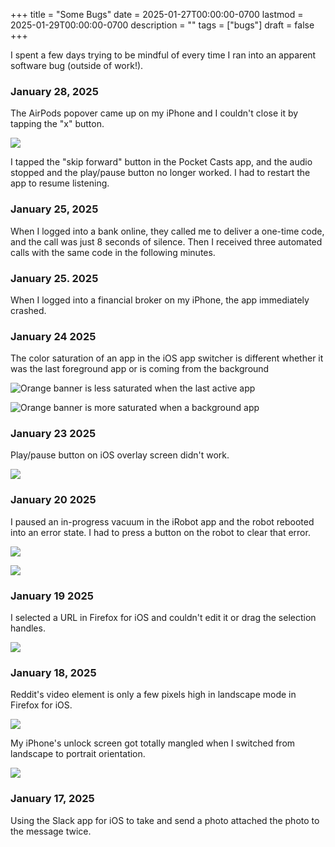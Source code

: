 +++
title = "Some Bugs"
date = 2025-01-27T00:00:00-0700
lastmod = 2025-01-29T00:00:00-0700
description = ""
tags = ["bugs"]
draft = false
+++

I spent a few days trying to be mindful of every time I ran into an apparent software bug (outside of work!).

### January 28, 2025

The AirPods popover came up on my iPhone and I couldn't close it by tapping the "x" button.

![](20250128.jpeg)

I tapped the "skip forward" button in the Pocket Casts app, and the audio stopped and the play/pause button no longer worked. I had to restart the app to resume listening.

### January 25, 2025

When I logged into a bank online, they called me to deliver a one-time code, and the call was just 8 seconds of silence.
Then I received three automated calls with the same code in the following minutes.

### January 25. 2025

When I logged into a financial broker on my iPhone, the app immediately crashed.

### January 24 2025

The color saturation of an app in the iOS app switcher is different whether it was the last foreground app or is coming from the background

![Orange banner is less saturated when the last active app](20250124_1.png)

![Orange banner is more saturated when a background app](20250124_2.png)

### January 23 2025

Play/pause button on iOS overlay screen didn't work.

![](20250123.png)

### January 20 2025

I paused an in-progress vacuum in the iRobot app and the robot rebooted into an error state.
I had to press a button on the robot to clear that error.

![](20250120_1.jpeg)

![](20250120_2.png)

### January 19 2025

I selected a URL in Firefox for iOS and couldn't edit it or drag the selection handles.

![](20250119.jpeg)

### January 18, 2025

Reddit's video element is only a few pixels high in landscape mode in Firefox for iOS.

![](20250118.png)

My iPhone's unlock screen got totally mangled when I switched from landscape to portrait orientation.

![](20250118_2.png)

### January 17, 2025

Using the Slack app for iOS to take and send a photo attached the photo to the message twice.
